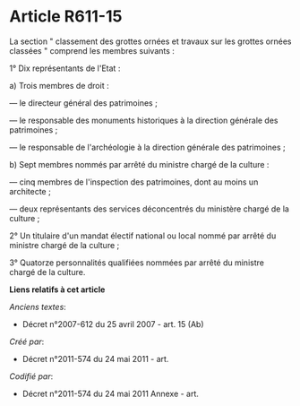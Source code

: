 # Article R611-15

La section " classement des grottes ornées et travaux sur les grottes ornées classées " comprend les membres suivants : 

1° Dix représentants de l'Etat : 

a) Trois membres de droit : 

― le directeur général des patrimoines ; 

― le responsable des monuments historiques à la direction générale des patrimoines ; 

― le responsable de l'archéologie à la direction générale des patrimoines ; 

b) Sept membres nommés par arrêté du ministre chargé de la culture : 

― cinq membres de l'inspection des patrimoines, dont au moins un architecte ; 

― deux représentants des services déconcentrés du ministère chargé de la culture ; 

2° Un titulaire d'un mandat électif national ou local nommé par arrêté du ministre chargé de la culture ; 

3° Quatorze personnalités qualifiées nommées par arrêté du ministre chargé de la culture.

**Liens relatifs à cet article**

_Anciens textes_:

  - Décret n°2007-612 du 25 avril 2007 - art. 15 (Ab)

_Créé par_:

  - Décret n°2011-574 du 24 mai 2011  - art.

_Codifié par_:

  - Décret n°2011-574 du 24 mai 2011 Annexe - art.
